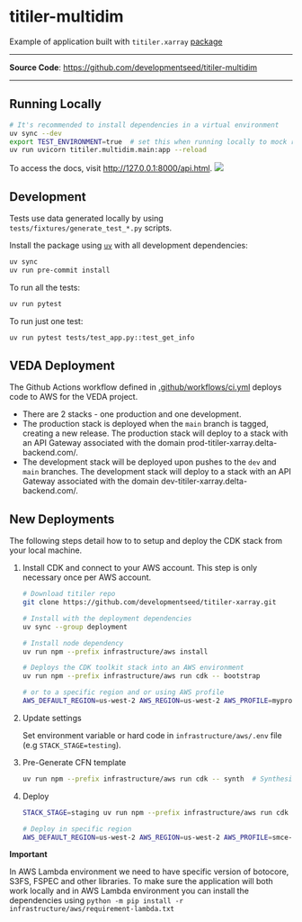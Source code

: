 # titiler-multidim

Example of application built with `titiler.xarray` [package](https://developmentseed.org/titiler/packages/xarray/)

---

**Source Code**: <a href="https://github.com/developmentseed/titiler-multidim" target="_blank">https://github.com/developmentseed/titiler-multidim</a>

---

## Running Locally

```bash
# It's recommended to install dependencies in a virtual environment
uv sync --dev
export TEST_ENVIRONMENT=true  # set this when running locally to mock redis
uv run uvicorn titiler.multidim.main:app --reload
```

To access the docs, visit <http://127.0.0.1:8000/api.html>.
![](https://github.com/developmentseed/titiler-multidim/assets/10407788/4368546b-5b60-4cd5-86be-fdd959374b17)

## Development

Tests use data generated locally by using `tests/fixtures/generate_test_*.py` scripts.

Install the package using [`uv`](https://docs.astral.sh/uv/getting-started/installation/) with all development dependencies:

```bash
uv sync
uv run pre-commit install
```

To run all the tests:

```bash
uv run pytest
```

To run just one test:

```bash
uv run pytest tests/test_app.py::test_get_info 
```

## VEDA Deployment

The Github Actions workflow defined in [.github/workflows/ci.yml](./.github/workflows/ci.yml) deploys code to AWS for the VEDA project.

* There are 2 stacks - one production and one development.
* The production stack is deployed when the `main` branch is tagged, creating a new release. The production stack will deploy to a stack with an API Gateway associated with the domain prod-titiler-xarray.delta-backend.com/.
* The development stack will be deployed upon pushes to the `dev` and `main` branches. The development stack will deploy to a stack with an API Gateway associated with the domain dev-titiler-xarray.delta-backend.com/.

## New Deployments

The following steps detail how to to setup and deploy the CDK stack from your local machine.

1. Install CDK and connect to your AWS account. This step is only necessary once per AWS account.

    ```bash
    # Download titiler repo
    git clone https://github.com/developmentseed/titiler-xarray.git

    # Install with the deployment dependencies
    uv sync --group deployment

    # Install node dependency
    uv run npm --prefix infrastructure/aws install

    # Deploys the CDK toolkit stack into an AWS environment
    uv run npm --prefix infrastructure/aws run cdk -- bootstrap

    # or to a specific region and or using AWS profile
    AWS_DEFAULT_REGION=us-west-2 AWS_REGION=us-west-2 AWS_PROFILE=myprofile npm --prefix infrastructure/aws run cdk -- bootstrap
    ```

2. Update settings

    Set environment variable or hard code in `infrastructure/aws/.env` file (e.g `STACK_STAGE=testing`).

3. Pre-Generate CFN template

    ```bash
    uv run npm --prefix infrastructure/aws run cdk -- synth  # Synthesizes and prints the CloudFormation template for this stack
    ```

4. Deploy

    ```bash
    STACK_STAGE=staging uv run npm --prefix infrastructure/aws run cdk -- deploy titiler-xarray-staging

    # Deploy in specific region
    AWS_DEFAULT_REGION=us-west-2 AWS_REGION=us-west-2 AWS_PROFILE=smce-veda STACK_STAGE=production  uv run npm --prefix infrastructure/aws run cdk -- deploy titiler-xarray-production
    ```

**Important**

In AWS Lambda environment we need to have specific version of botocore, S3FS, FSPEC and other libraries.
To make sure the application will both work locally and in AWS Lambda environment you can install the dependencies using `python -m pip install -r infrastructure/aws/requirement-lambda.txt`
